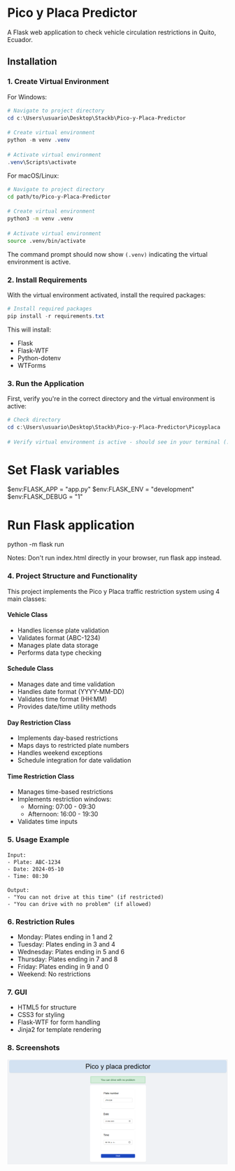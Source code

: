 # Pico y Placa Predictor

A Flask web application to check vehicle circulation restrictions in Quito, Ecuador.

## Installation

### 1. Create Virtual Environment

For Windows:
```powershell
# Navigate to project directory
cd c:\Users\usuario\Desktop\Stackb\Pico-y-Placa-Predictor

# Create virtual environment
python -m venv .venv

# Activate virtual environment
.venv\Scripts\activate
```

For macOS/Linux:
```bash
# Navigate to project directory
cd path/to/Pico-y-Placa-Predictor

# Create virtual environment
python3 -m venv .venv

# Activate virtual environment
source .venv/bin/activate
```

The command prompt should now show `(.venv)` indicating the virtual environment is active.

### 2. Install Requirements

With the virtual environment activated, install the required packages:

```powershell
# Install required packages
pip install -r requirements.txt
```

This will install:
- Flask
- Flask-WTF
- Python-dotenv
- WTForms

### 3. Run the Application

First, verify you're in the correct directory and the virtual environment is active:

```powershell
# Check directory
cd c:\Users\usuario\Desktop\Stackb\Pico-y-Placa-Predictor\Picoyplaca

# Verify virtual environment is active - should see in your terminal (.venv)
```

# Set Flask variables
$env:FLASK_APP = "app.py"
$env:FLASK_ENV = "development"
$env:FLASK_DEBUG = "1"

# Run Flask application
python -m flask run

Notes: Don't run index.html directly in your browser, run flask app instead.

### 4. Project Structure and Functionality

This project implements the Pico y Placa traffic restriction system using 4 main classes:

#### Vehicle Class
- Handles license plate validation
- Validates format (ABC-1234)
- Manages plate data storage
- Performs data type checking

#### Schedule Class
- Manages date and time validation
- Handles date format (YYYY-MM-DD)
- Validates time format (HH:MM)
- Provides date/time utility methods

#### Day Restriction Class
- Implements day-based restrictions
- Maps days to restricted plate numbers
- Handles weekend exceptions
- Schedule integration for date validation

#### Time Restriction Class
- Manages time-based restrictions
- Implements restriction windows:
  - Morning: 07:00 - 09:30
  - Afternoon: 16:00 - 19:30
- Validates time inputs

### 5. Usage Example

```text
Input:
- Plate: ABC-1234
- Date: 2024-05-10
- Time: 08:30

Output:
- "You can not drive at this time" (if restricted)
- "You can drive with no problem" (if allowed)
```

### 6. Restriction Rules

- Monday: Plates ending in 1 and 2
- Tuesday: Plates ending in 3 and 4
- Wednesday: Plates ending in 5 and 6
- Thursday: Plates ending in 7 and 8
- Friday: Plates ending in 9 and 0
- Weekend: No restrictions

### 7. GUI
 
- HTML5 for structure
- CSS3 for styling
- Flask-WTF for form handling
- Jinja2 for template rendering

### 8. Screenshots
![Pico y Placa Interface](/image.png)
